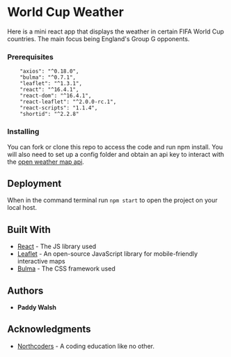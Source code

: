 # World Cup Weather

Here is a mini react app that displays the weather in certain FIFA World Cup countries. The main focus being England's Group G opponents.

### Prerequisites

```
    "axios": "^0.18.0",
    "bulma": "^0.7.1",
    "leaflet": "^1.3.1",
    "react": "^16.4.1",
    "react-dom": "^16.4.1",
    "react-leaflet": "^2.0.0-rc.1",
    "react-scripts": "1.1.4",
    "shortid": "^2.2.8"
```

### Installing

You can fork or clone this repo to access the code and run npm install. You will also need to set up a config folder and obtain an api key to interact with the [open weather map api](https://openweathermap.org/api).

## Deployment

When in the command terminal run `npm start` to open the project on your local host.

## Built With

- [React](https://reactjs.org/) - The JS library used
- [Leaflet](https://leafletjs.com/) - An open-source JavaScript library
  for mobile-friendly interactive maps
- [Bulma](https://bulma.io/) - The CSS framework used

## Authors

- **Paddy Walsh**

## Acknowledgments

- [Northcoders](https://northcoders.com/) - A coding education like no other.
